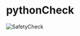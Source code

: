 # pythonCheck

![SafetyCheck](https://github.com/giovanikisz/pythonCheck/workflows/SafetyCheck/badge.svg)
